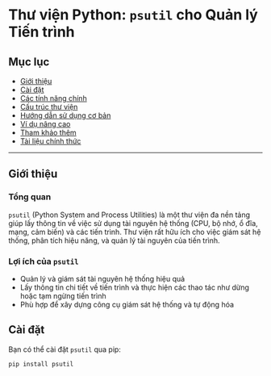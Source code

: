 # Thư viện Python: `psutil` cho Quản lý Tiến trình

## Mục lục
- [Giới thiệu](#giới-thiệu)
- [Cài đặt](#cài-đặt)
- [Các tính năng chính](#các-tính-năng-chính)
- [Cấu trúc thư viện](#cấu-trúc-thư-viện)
- [Hướng dẫn sử dụng cơ bản](#hướng-dẫn-sử-dụng-cơ-bản)
- [Ví dụ nâng cao](#ví-dụ-nâng-cao)
- [Tham khảo thêm](#tham-khảo-thêm)
- [Tài liệu chính thức](#tài-liệu-chính-thức)

---

## Giới thiệu
### Tổng quan
`psutil` (Python System and Process Utilities) là một thư viện đa nền tảng giúp lấy thông tin về việc sử dụng tài nguyên hệ thống (CPU, bộ nhớ, ổ đĩa, mạng, cảm biến) và các tiến trình. Thư viện rất hữu ích cho việc giám sát hệ thống, phân tích hiệu năng, và quản lý tài nguyên của tiến trình.

### Lợi ích của `psutil`
- Quản lý và giám sát tài nguyên hệ thống hiệu quả
- Lấy thông tin chi tiết về tiến trình và thực hiện các thao tác như dừng hoặc tạm ngừng tiến trình
- Phù hợp để xây dựng công cụ giám sát hệ thống và tự động hóa

## Cài đặt
Bạn có thể cài đặt `psutil` qua pip:

```bash
pip install psutil




